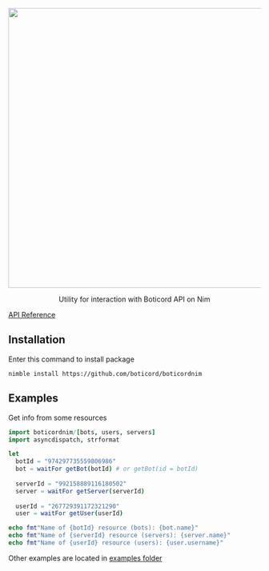 <p align="center">
    <img src="https://cdn.boticord.top/internal/github/boticord-nim.svg" width="560">
</p>

<p align="center">
    Utility for interaction with Boticord API on Nim
</p>

[API Reference](https://boticord.github.io/boticordnim/)

## Installation

Enter this command to install package
```
nimble install https://github.com/boticord/boticordnim
```

## Examples

Get info from some resources

```nim
import boticordnim/[bots, users, servers]
import asyncdispatch, strformat

let
  botId = "974297735559806986"
  bot = waitFor getBot(botId) # or getBot(id = botId)
  
  serverId = "992158889116180502"
  server = waitFor getServer(serverId)
  
  userId = "267729391172321290"
  user = waitFor getUser(userId)

echo fmt"Name of {botId} resource (bots): {bot.name}"
echo fmt"Name of {serverId} resource (servers): {server.name}"
echo fmt"Name of {userId} resource (users): {user.username}"
```

Other examples are located in [examples folder](/examples)